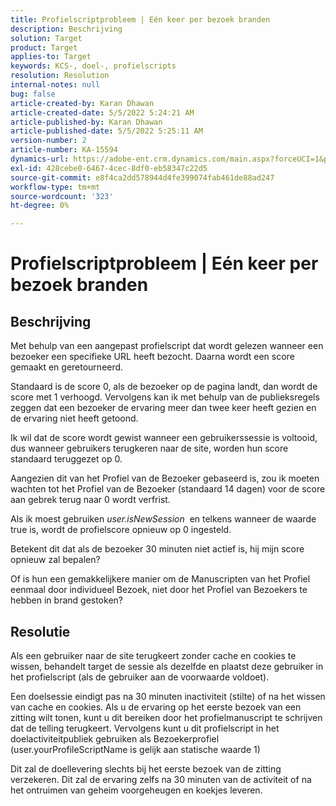 ```yaml
---
title: Profielscriptprobleem | Eén keer per bezoek branden
description: Beschrijving
solution: Target
product: Target
applies-to: Target
keywords: KCS-, doel-, profielscripts
resolution: Resolution
internal-notes: null
bug: false
article-created-by: Karan Dhawan
article-created-date: 5/5/2022 5:24:21 AM
article-published-by: Karan Dhawan
article-published-date: 5/5/2022 5:25:11 AM
version-number: 2
article-number: KA-15594
dynamics-url: https://adobe-ent.crm.dynamics.com/main.aspx?forceUCI=1&pagetype=entityrecord&etn=knowledgearticle&id=aa75b899-33cc-ec11-a7b5-6045bd00db25
exl-id: 428cebe0-6467-4cec-8df0-eb58347c22d5
source-git-commit: e8f4ca2dd578944d4fe399074fab461de88ad247
workflow-type: tm+mt
source-wordcount: '323'
ht-degree: 0%

---
```


# Profielscriptprobleem | Eén keer per bezoek branden

## Beschrijving


Met behulp van een aangepast profielscript dat wordt gelezen wanneer een bezoeker een specifieke URL heeft bezocht. Daarna wordt een score gemaakt en geretourneerd.

Standaard is de score 0, als de bezoeker op de pagina landt, dan wordt de score met 1 verhoogd. Vervolgens kan ik met behulp van de publieksregels zeggen dat een bezoeker de ervaring meer dan twee keer heeft gezien en de ervaring niet heeft getoond.



Ik wil dat de score wordt gewist wanneer een gebruikerssessie is voltooid, dus wanneer gebruikers terugkeren naar de site, worden hun score standaard teruggezet op 0.

Aangezien dit van het Profiel van de Bezoeker gebaseerd is, zou ik moeten wachten tot het Profiel van de Bezoeker (standaard 14 dagen) voor de score aan gebrek terug naar 0 wordt verfrist.

Als ik moest gebruiken *user.isNewSession*  en telkens wanneer de waarde true is, wordt de profielscore opnieuw op 0 ingesteld.



Betekent dit dat als de bezoeker 30 minuten niet actief is, hij mijn score opnieuw zal bepalen?

Of is hun een gemakkelijkere manier om de Manuscripten van het Profiel eenmaal door individueel Bezoek, niet door het Profiel van Bezoekers te hebben in brand gestoken?


## Resolutie


Als een gebruiker naar de site terugkeert zonder cache en cookies te wissen, behandelt target de sessie als dezelfde en plaatst deze gebruiker in het profielscript (als de gebruiker aan de voorwaarde voldoet).

Een doelsessie eindigt pas na 30 minuten inactiviteit (stilte) of na het wissen van cache en cookies.
Als u de ervaring op het eerste bezoek van een zitting wilt tonen, kunt u dit bereiken door het profielmanuscript te schrijven dat de telling terugkeert. Vervolgens kunt u dit profielscript in het doelactiviteitpubliek gebruiken als Bezoekerprofiel (user.yourProfileScriptName is gelijk aan statische waarde 1)



Dit zal de doellevering slechts bij het eerste bezoek van de zitting verzekeren. Dit zal de ervaring zelfs na 30 minuten van de activiteit of na het ontruimen van geheim voorgeheugen en koekjes leveren.
